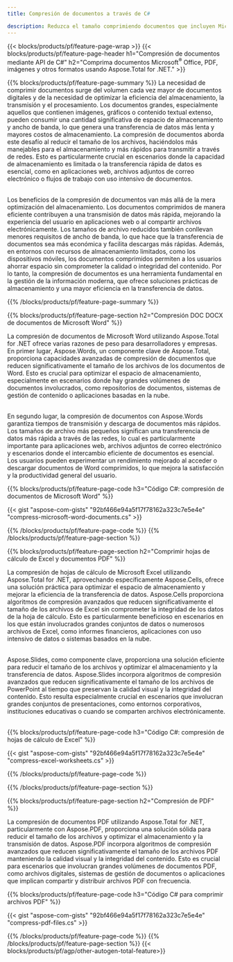 ```yaml
---
title: Compresión de documentos a través de C#

description: Reduzca el tamaño comprimiendo documentos que incluyen Microsoft Word, Excel, PowerPoint, PDF e imágenes a través de su aplicación C#. Pruebe el resultado de la compresión en línea.
---
```


{{< blocks/products/pf/feature-page-wrap >}}
{{< blocks/products/pf/feature-page-header h1="Compresión de documentos mediante API de C#" h2="Comprima documentos Microsoft<sup>&reg;</sup> Office, PDF, imágenes y otros formatos usando Aspose.Total for .NET." >}}

{{% blocks/products/pf/feature-page-summary %}}
La necesidad de comprimir documentos surge del volumen cada vez mayor de documentos digitales y de la necesidad de optimizar la eficiencia del almacenamiento, la transmisión y el procesamiento. Los documentos grandes, especialmente aquellos que contienen imágenes, gráficos o contenido textual extenso, pueden consumir una cantidad significativa de espacio de almacenamiento y ancho de banda, lo que genera una transferencia de datos más lenta y mayores costos de almacenamiento. La compresión de documentos aborda este desafío al reducir el tamaño de los archivos, haciéndolos más manejables para el almacenamiento y más rápidos para transmitir a través de redes. Esto es particularmente crucial en escenarios donde la capacidad de almacenamiento es limitada o la transferencia rápida de datos es esencial, como en aplicaciones web, archivos adjuntos de correo electrónico o flujos de trabajo con uso intensivo de documentos.
<br /> <br />

Los beneficios de la compresión de documentos van más allá de la mera optimización del almacenamiento. Los documentos comprimidos de manera eficiente contribuyen a una transmisión de datos más rápida, mejorando la experiencia del usuario en aplicaciones web o al compartir archivos electrónicamente. Los tamaños de archivo reducidos también conllevan menores requisitos de ancho de banda, lo que hace que la transferencia de documentos sea más económica y facilita descargas más rápidas. Además, en entornos con recursos de almacenamiento limitados, como los dispositivos móviles, los documentos comprimidos permiten a los usuarios ahorrar espacio sin comprometer la calidad o integridad del contenido. Por lo tanto, la compresión de documentos es una herramienta fundamental en la gestión de la información moderna, que ofrece soluciones prácticas de almacenamiento y una mayor eficiencia en la transferencia de datos.

{{% /blocks/products/pf/feature-page-summary  %}}

{{% blocks/products/pf/feature-page-section  h2="Compresión DOC DOCX de documentos de Microsoft Word" %}}

La compresión de documentos de Microsoft Word utilizando Aspose.Total for .NET ofrece varias razones de peso para desarrolladores y empresas. En primer lugar, Aspose.Words, un componente clave de Aspose.Total, proporciona capacidades avanzadas de compresión de documentos que reducen significativamente el tamaño de los archivos de los documentos de Word. Esto es crucial para optimizar el espacio de almacenamiento, especialmente en escenarios donde hay grandes volúmenes de documentos involucrados, como repositorios de documentos, sistemas de gestión de contenido o aplicaciones basadas en la nube.<br /><br />

En segundo lugar, la compresión de documentos con Aspose.Words garantiza tiempos de transmisión y descarga de documentos más rápidos. Los tamaños de archivo más pequeños significan una transferencia de datos más rápida a través de las redes, lo cual es particularmente importante para aplicaciones web, archivos adjuntos de correo electrónico y escenarios donde el intercambio eficiente de documentos es esencial. Los usuarios pueden experimentar un rendimiento mejorado al acceder o descargar documentos de Word comprimidos, lo que mejora la satisfacción y la productividad general del usuario.

{{% blocks/products/pf/feature-page-code h3="Código C#: compresión de documentos de Microsoft Word" %}}

{{< gist "aspose-com-gists" "92bf466e94a5f17f78162a323c7e5e4e" "compress-microsoft-word-documents.cs" >}}

{{% /blocks/products/pf/feature-page-code  %}}
{{% /blocks/products/pf/feature-page-section %}}

{{% blocks/products/pf/feature-page-section  h2="Comprimir hojas de cálculo de Excel y documentos PDF" %}}

La compresión de hojas de cálculo de Microsoft Excel utilizando Aspose.Total for .NET, aprovechando específicamente Aspose.Cells, ofrece una solución práctica para optimizar el espacio de almacenamiento y mejorar la eficiencia de la transferencia de datos. Aspose.Cells proporciona algoritmos de compresión avanzados que reducen significativamente el tamaño de los archivos de Excel sin comprometer la integridad de los datos de la hoja de cálculo. Esto es particularmente beneficioso en escenarios en los que están involucrados grandes conjuntos de datos o numerosos archivos de Excel, como informes financieros, aplicaciones con uso intensivo de datos o sistemas basados en la nube.<br /><br />

Aspose.Slides, como componente clave, proporciona una solución eficiente para reducir el tamaño de los archivos y optimizar el almacenamiento y la transferencia de datos. Aspose.Slides incorpora algoritmos de compresión avanzados que reducen significativamente el tamaño de los archivos de PowerPoint al tiempo que preservan la calidad visual y la integridad del contenido. Esto resulta especialmente crucial en escenarios que involucran grandes conjuntos de presentaciones, como entornos corporativos, instituciones educativas o cuando se comparten archivos electrónicamente.<br /><br />

{{% blocks/products/pf/feature-page-code h3="Código C#: compresión de hojas de cálculo de Excel" %}}

{{< gist "aspose-com-gists" "92bf466e94a5f17f78162a323c7e5e4e" "compress-excel-worksheets.cs" >}}

{{% /blocks/products/pf/feature-page-code  %}}

{{% /blocks/products/pf/feature-page-section %}}

{{% blocks/products/pf/feature-page-section  h2="Compresión de PDF" %}}

La compresión de documentos PDF utilizando Aspose.Total for .NET, particularmente con Aspose.PDF, proporciona una solución sólida para reducir el tamaño de los archivos y optimizar el almacenamiento y la transmisión de datos. Aspose.PDF incorpora algoritmos de compresión avanzados que reducen significativamente el tamaño de los archivos PDF manteniendo la calidad visual y la integridad del contenido. Esto es crucial para escenarios que involucran grandes volúmenes de documentos PDF, como archivos digitales, sistemas de gestión de documentos o aplicaciones que implican compartir y distribuir archivos PDF con frecuencia. 

{{% blocks/products/pf/feature-page-code h3="Código C# para comprimir archivos PDF" %}}

{{< gist "aspose-com-gists" "92bf466e94a5f17f78162a323c7e5e4e" "compress-pdf-files.cs" >}}

{{% /blocks/products/pf/feature-page-code  %}}
{{% /blocks/products/pf/feature-page-section %}}
{{< blocks/products/pf/agp/other-autogen-total-feature>}}